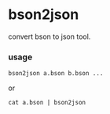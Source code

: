# bson2json

convert bson to json tool.

### usage

```
bson2json a.bson b.bson ...
```

or

```
cat a.bson | bson2json
```
